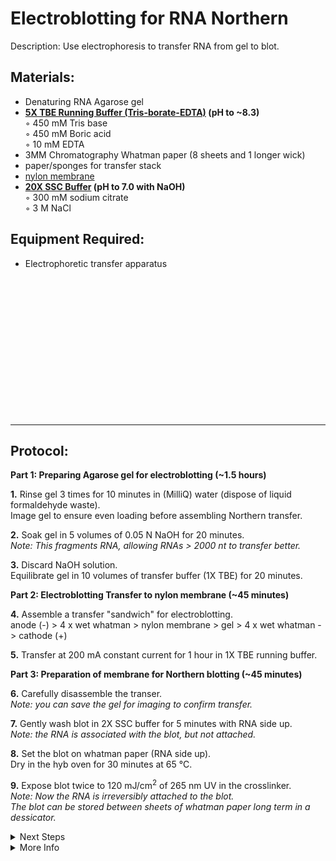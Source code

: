 Electroblotting for RNA Northern
================================================================================
Description: Use electrophoresis to transfer RNA from gel to blot.

Materials:
--------------------------------------------------------------------------------
  * Denaturing RNA Agarose gel
  * **[5X TBE Running Buffer (Tris-borate-EDTA)](https://www.thermofisher.com/order/catalog/product/LC6675) (pH to ~8.3)**  
    ◦ 450 mM Tris base  
    ◦ 450 mM Boric acid  
    ◦ 10 mM EDTA   
  * 3MM Chromatography Whatman paper (8 sheets and 1 longer wick)
  * paper/sponges for transfer stack
  * [nylon membrane](https://www.cytivalifesciences.com/en/us/shop/molecular-and-immunodiagnostics/genomic-consumables/nytran-supercharge-spc-blotting-membranes-p-04733)
  * **[20X SSC Buffer](https://www.takarabio.com/products/protein-research/sds-page-and-western-blotting/buffers-and-powders/ssc-powder) (pH to 7.0 with NaOH)**  
    ◦ 300 mM sodium citrate  
    ◦ 3 M NaCl  
    
Equipment Required:
--------------------------------------------------------------------------------
  * Electrophoretic transfer apparatus

<br/><br/><br/><br/><br/><br/><br/><br/><br/><br/><br/><br/><br/>
___
Protocol:
--------------------------------------------------------------------------------

**Part 1: Preparing Agarose gel for electroblotting (~1.5 hours)**  

**1.** Rinse gel 3 times for 10 minutes in (MilliQ) water (dispose of liquid formaldehyde waste). <br/> Image gel to ensure even loading before assembling Northern transfer.

**2.** Soak gel in 5 volumes of 0.05 N NaOH for 20 minutes. <br/> _Note: This fragments RNA, allowing RNAs > 2000 nt to transfer better._

**3.** Discard NaOH solution.<br/> Equilibrate gel in 10 volumes of transfer buffer (1X TBE) for 20 minutes.



**Part 2: Electroblotting Transfer to nylon membrane (~45 minutes)** 

**4.** Assemble a transfer "sandwich" for electroblotting. <br/> anode (-) > 4 x wet whatman > nylon membrane > gel > 4 x wet whatman -> cathode (+) 

**5.** Transfer at 200 mA constant current for 1 hour in 1X TBE running buffer.



**Part 3: Preparation of membrane for Northern blotting (~45 minutes)** 

**6.** Carefully disassemble the transer. <br/> _Note: you can save the gel for imaging to confirm transfer._ 

**7.** Gently wash blot in 2X SSC buffer for 5 minutes with RNA side up. <br/> _Note: the RNA is associated with the blot, but not attached._

**8.** Set the blot on whatman paper (RNA side up). <br/> Dry in the hyb oven for 30 minutes at 65 °C.

**9.** Expose blot twice to 120 mJ/cm<sup>2</sup> of 265 nm UV in the crosslinker. <br/> _Note: Now the RNA is irreversibly attached to the blot._ <br/> _The blot can be stored between sheets of whatman paper long term in a dessicator._

<details>
  <summary>Next Steps</summary>

</p> <a href="./Near-IR-Northern.md">
Near-IR Northern </a>

</details>

<details>
  <summary>More Info</summary>
  
  <a href="https://doi.org/10.1261%2Frna.068213.118">
Original IR Northern Paper</a>

</details>
